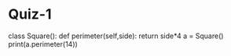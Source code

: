 # Quiz-1

class Square():
    def perimeter(self,side):
return side*4
a = Square()
print(a.perimeter(14))

